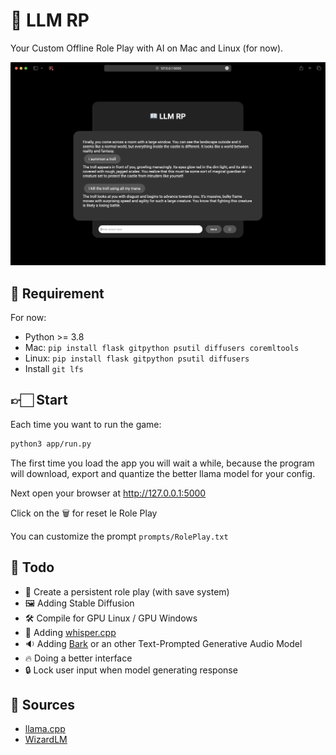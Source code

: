 # 📖 LLM RP

Your Custom Offline Role Play with AI on Mac and Linux (for now).

![LLM RP](llm-rp.png)

## 📝 Requirement

For now:
- Python >= 3.8
- Mac: `pip install flask gitpython psutil diffusers coremltools`
- Linux: `pip install flask gitpython psutil diffusers`
- Install `git lfs`

## 👉🏻 Start

Each time you want to run the game:

```bash
python3 app/run.py
```

The first time you load the app you will wait a while,
because the program will download, export and quantize 
the better llama model for your config.

Next open your browser at http://127.0.0.1:5000

Click on the 🗑️ for reset le Role Play

You can customize the prompt `prompts/RolePlay.txt`

## 📝 Todo

- 💾 Create a persistent role play (with save system)
- 🖼️ Adding Stable Diffusion
- 🛠️ Compile for GPU Linux / GPU Windows
- 🎤 Adding [whisper.cpp](https://github.com/ggerganov/whisper.cpp)
- 🔉 Adding [Bark](https://github.com/suno-ai/bark) or an other Text-Prompted Generative Audio Model
- 🔥 Doing a better interface
- 🔒 Lock user input when model generating response

## 🔎 Sources

- [llama.cpp](https://github.com/ggerganov/llama.cpp)
- [WizardLM](https://huggingface.co/ehartford/)
